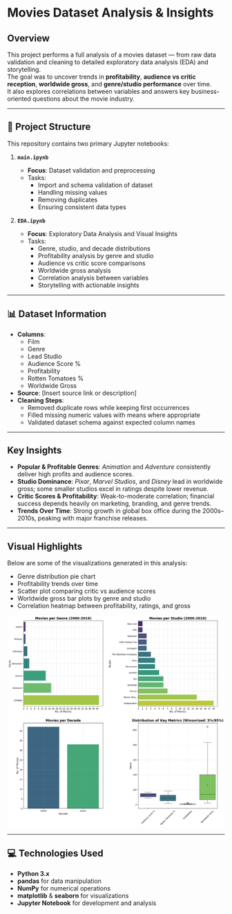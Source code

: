 # Movies Dataset Analysis & Insights

## Overview
This project performs a full analysis of a movies dataset — from raw data validation and cleaning to detailed exploratory data analysis (EDA) and storytelling.  
The goal was to uncover trends in **profitability**, **audience vs critic reception**, **worldwide gross**, and **genre/studio performance** over time.  
It also explores correlations between variables and answers key business-oriented questions about the movie industry.

---

## 📂 Project Structure
This repository contains two primary Jupyter notebooks:

1. **`main.ipynb`**  
   - **Focus**: Dataset validation and preprocessing  
   - Tasks:  
     - Import and schema validation of dataset  
     - Handling missing values  
     - Removing duplicates  
     - Ensuring consistent data types  

2. **`EDA.ipynb`**  
   - **Focus**: Exploratory Data Analysis and Visual Insights  
   - Tasks:  
     - Genre, studio, and decade distributions  
     - Profitability analysis by genre and studio  
     - Audience vs critic score comparisons  
     - Worldwide gross analysis  
     - Correlation analysis between variables  
     - Storytelling with actionable insights

---

## 📊 Dataset Information
- **Columns**:  
  - Film  
  - Genre  
  - Lead Studio  
  - Audience Score %  
  - Profitability  
  - Rotten Tomatoes %  
  - Worldwide Gross  
- **Source**: [Insert source link or description]  
- **Cleaning Steps**:  
  - Removed duplicate rows while keeping first occurrences  
  - Filled missing numeric values with means where appropriate  
  - Validated dataset schema against expected column names

---

## Key Insights
- **Popular & Profitable Genres**: *Animation* and *Adventure* consistently deliver high profits and audience scores.  
- **Studio Dominance**: *Pixar*, *Marvel Studios*, and *Disney* lead in worldwide gross; some smaller studios excel in ratings despite lower revenue.  
- **Critic Scores & Profitability**: Weak-to-moderate correlation; financial success depends heavily on marketing, branding, and genre trends.  
- **Trends Over Time**: Strong growth in global box office during the 2000s–2010s, peaking with major franchise releases.

---

## Visual Highlights
Below are some of the visualizations generated in this analysis:

- Genre distribution pie chart  
- Profitability trends over time  
- Scatter plot comparing critic vs audience scores  
- Worldwide gross bar plots by genre and studio  
- Correlation heatmap between profitability, ratings, and gross

![Basic Distributions](https://github.com/RattleBrattle/hollywood-movies-data-analysis/blob/main/Images/Basic%20Distribution/Basic%20Distributions.png?raw=true)

---

## 💻 Technologies Used
- **Python 3.x**  
- **pandas** for data manipulation  
- **NumPy** for numerical operations  
- **matplotlib** & **seaborn** for visualizations  
- **Jupyter Notebook** for development and analysis
